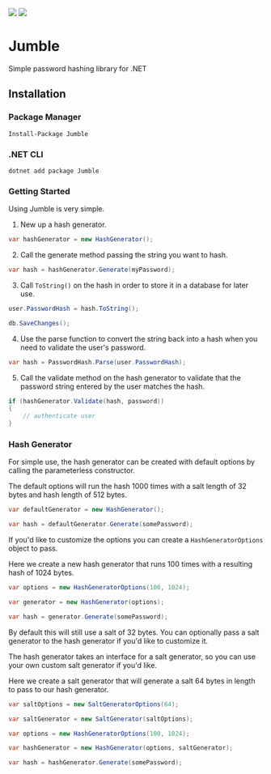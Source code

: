 [![](https://img.shields.io/nuget/v/Jumble.svg)](https://www.nuget.org/packages/Jumble) [![](https://img.shields.io/nuget/vpre/Jumble.svg)](https://www.nuget.org/packages/Jumble)

# Jumble
Simple password hashing library for .NET

## Installation
### Package Manager
`Install-Package Jumble`

### .NET CLI
`dotnet add package Jumble`

### Getting Started
Using Jumble is very simple. 

1. New up a hash generator.
```csharp
var hashGenerator = new HashGenerator();
```

2. Call the generate method passing the string you want to hash.
```csharp
var hash = hashGenerator.Generate(myPassword);
```

3. Call `ToString()` on the hash in order to store it in a database for later use.
```csharp
user.PasswordHash = hash.ToString();

db.SaveChanges();
```

4. Use the parse function to convert the string back into a hash when you need to validate the user's password.
```csharp
var hash = PasswordHash.Parse(user.PasswordHash);
```

5. Call the validate method on the hash generator to validate that the password string entered by the user matches the hash.
```csharp
if (hashGenerator.Validate(hash, password))
{
    // authenticate user
}
```

### Hash Generator
For simple use, the hash generator can be created with default options by calling the parameterless constructor.

The default options will run the hash 1000 times with a salt length of 32 bytes and hash length of 512 bytes.

```csharp
var defaultGenerator = new HashGenerator();

var hash = defaultGenerator.Generate(somePassword);
```

If you'd like to customize the options you can create a `HashGeneratorOptions` object to pass.

Here we create a new hash generator that runs 100 times with a resulting hash of 1024 bytes.
```csharp
var options = new HashGeneratorOptions(100, 1024);

var generator = new HashGenerator(options);

var hash = generator.Generate(somePassword);
```

By default this will still use a salt of 32 bytes. You can optionally pass a salt generator to the hash generator if you'd like to customize it.

The hash generator takes an interface for a salt generator, so you can use your own custom salt generator if you'd like.

Here we create a salt generator that will generate a salt 64 bytes in length to pass to our hash generator.
```csharp
var saltOptions = new SaltGeneratorOptions(64);

var saltGenerator = new SaltGenerator(saltOptions);

var options = new HashGeneratorOptions(100, 1024);

var hashGenerator = new HashGenerator(options, saltGenerator);

var hash = hashGenerator.Generate(somePassword);
```